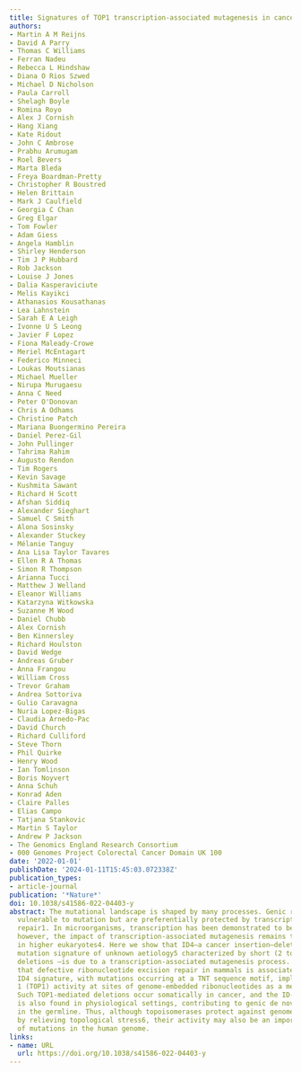 ```yaml
---
title: Signatures of TOP1 transcription-associated mutagenesis in cancer and germline
authors:
- Martin A M Reijns
- David A Parry
- Thomas C Williams
- Ferran Nadeu
- Rebecca L Hindshaw
- Diana O Rios Szwed
- Michael D Nicholson
- Paula Carroll
- Shelagh Boyle
- Romina Royo
- Alex J Cornish
- Hang Xiang
- Kate Ridout
- John C Ambrose
- Prabhu Arumugam
- Roel Bevers
- Marta Bleda
- Freya Boardman-Pretty
- Christopher R Boustred
- Helen Brittain
- Mark J Caulfield
- Georgia C Chan
- Greg Elgar
- Tom Fowler
- Adam Giess
- Angela Hamblin
- Shirley Henderson
- Tim J P Hubbard
- Rob Jackson
- Louise J Jones
- Dalia Kasperaviciute
- Melis Kayikci
- Athanasios Kousathanas
- Lea Lahnstein
- Sarah E A Leigh
- Ivonne U S Leong
- Javier F Lopez
- Fiona Maleady-Crowe
- Meriel McEntagart
- Federico Minneci
- Loukas Moutsianas
- Michael Mueller
- Nirupa Murugaesu
- Anna C Need
- Peter O'Donovan
- Chris A Odhams
- Christine Patch
- Mariana Buongermino Pereira
- Daniel Perez-Gil
- John Pullinger
- Tahrima Rahim
- Augusto Rendon
- Tim Rogers
- Kevin Savage
- Kushmita Sawant
- Richard H Scott
- Afshan Siddiq
- Alexander Sieghart
- Samuel C Smith
- Alona Sosinsky
- Alexander Stuckey
- Mélanie Tanguy
- Ana Lisa Taylor Tavares
- Ellen R A Thomas
- Simon R Thompson
- Arianna Tucci
- Matthew J Welland
- Eleanor Williams
- Katarzyna Witkowska
- Suzanne M Wood
- Daniel Chubb
- Alex Cornish
- Ben Kinnersley
- Richard Houlston
- David Wedge
- Andreas Gruber
- Anna Frangou
- William Cross
- Trevor Graham
- Andrea Sottoriva
- Gulio Caravagna
- Nuria Lopez-Bigas
- Claudia Arnedo-Pac
- David Church
- Richard Culliford
- Steve Thorn
- Phil Quirke
- Henry Wood
- Ian Tomlinson
- Boris Noyvert
- Anna Schuh
- Konrad Aden
- Claire Palles
- Elias Campo
- Tatjana Stankovic
- Martin S Taylor
- Andrew P Jackson
- The Genomics England Research Consortium
- 000 Genomes Project Colorectal Cancer Domain UK 100
date: '2022-01-01'
publishDate: '2024-01-11T15:45:03.072338Z'
publication_types:
- article-journal
publication: '*Nature*'
doi: 10.1038/s41586-022-04403-y
abstract: The mutational landscape is shaped by many processes. Genic regions are
  vulnerable to mutation but are preferentially protected by transcription-coupled
  repair1. In microorganisms, transcription has been demonstrated to be mutagenic2,3;
  however, the impact of transcription-associated mutagenesis remains to be established
  in higher eukaryotes4. Here we show that ID4—a cancer insertion–deletion (indel)
  mutation signature of unknown aetiology5 characterized by short (2 to 5 base pair)
  deletions —is due to a transcription-associated mutagenesis process. We demonstrate
  that defective ribonucleotide excision repair in mammals is associated with the
  ID4 signature, with mutations occurring at a TNT sequence motif, implicating topoisomerase
  1 (TOP1) activity at sites of genome-embedded ribonucleotides as a mechanistic basis.
  Such TOP1-mediated deletions occur somatically in cancer, and the ID-TOP1 signature
  is also found in physiological settings, contributing to genic de novo indel mutations
  in the germline. Thus, although topoisomerases protect against genome instability
  by relieving topological stress6, their activity may also be an important source
  of mutations in the human genome.
links:
- name: URL
  url: https://doi.org/10.1038/s41586-022-04403-y
---
```

